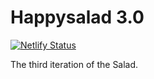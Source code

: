 # Happysalad 3.0

[![Netlify Status](https://api.netlify.com/api/v1/badges/0bea5497-9a73-4025-aaa9-2ed81af9891f/deploy-status)](https://app.netlify.com/sites/happysalad/deploys)

The third iteration of the Salad.
